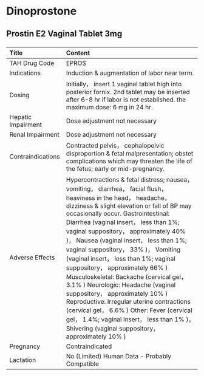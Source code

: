 # Dinoprostone

## Prostin E2 Vaginal Tablet 3mg

##### 

| Title              | Content                                                                                                                                                                                                                                                                                                                                                                                                                                                                                                                                                                                                                                                                                                                                                               |
|:-------------------|:----------------------------------------------------------------------------------------------------------------------------------------------------------------------------------------------------------------------------------------------------------------------------------------------------------------------------------------------------------------------------------------------------------------------------------------------------------------------------------------------------------------------------------------------------------------------------------------------------------------------------------------------------------------------------------------------------------------------------------------------------------------------|
| TAH Drug Code      | EPROS                                                                                                                                                                                                                                                                                                                                                                                                                                                                                                                                                                                                                                                                                                                                                                 |
| Indications        | Induction & augmentation of labor near term.                                                                                                                                                                                                                                                                                                                                                                                                                                                                                                                                                                                                                                                                                                                          |
| Dosing             | Initially， insert 1 vaginal tablet high into posterior fornix. 2nd tablet may be inserted after 6-8 hr if labor is not established. the maximum dose: 6 mg in 24 hr.                                                                                                                                                                                                                                                                                                                                                                                                                                                                                                                                                                                                 |
| Hepatic Impairment | Dose adjustment not necessary                                                                                                                                                                                                                                                                                                                                                                                                                                                                                                                                                                                                                                                                                                                                         |
| Renal Impairment   | Dose adjustment not necessary                                                                                                                                                                                                                                                                                                                                                                                                                                                                                                                                                                                                                                                                                                                                         |
| Contraindications  | Contracted pelvis， cephalopelvic disproportion & fetal malpresentation; obstet complications which may threaten the life of the fetus; early or mid-pregnancy.                                                                                                                                                                                                                                                                                                                                                                                                                                                                                                                                                                                                       |
| Adverse Effects    | Hypercontractions & fetal distress; nausea， vomiting， diarrhea， facial flush， heaviness in the head， headache， dizziness & slight elevation or fall of BP may occasionally occur. Gastrointestinal: Diarrhea (vaginal insert， less than 1%; vaginal suppository， approximately 40% )， Nausea (vaginal insert， less than 1%; vaginal suppository， 33% )， Vomiting (vaginal insert， less than 1%; vaginal suppository， approximately 66% ) Musculoskeletal: Backache (cervical gel， 3.1% ) Neurologic: Headache (vaginal suppository， approximately 10% ) Reproductive: Irregular uterine contractions (cervical gel， 6.6% ) Other: Fever (cervical gel， 1.4%; vaginal insert， less than 1% )， Shivering (vaginal suppository， approximately 10% ) |
| Pregnancy          | Contraindicated                                                                                                                                                                                                                                                                                                                                                                                                                                                                                                                                                                                                                                                                                                                                                       |
| Lactation          | No (Limited) Human Data - Probably Compatible                                                                                                                                                                                                                                                                                                                                                                                                                                                                                                                                                                                                                                                                                                                         |

